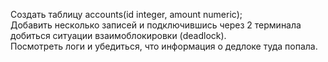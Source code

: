 Создать таблицу accounts(id integer, amount numeric); </br>
Добавить несколько записей и подключившись через 2 терминала добиться ситуации взаимоблокировки (deadlock). </br>
Посмотреть логи и убедиться, что информация о дедлоке туда попала. </br>
